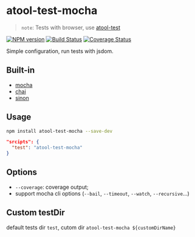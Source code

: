 # atool-test-mocha

> `note`: Tests with browser, use [atool-test](https://github.com/ant-tool/atool-test)

[![NPM version](https://img.shields.io/npm/v/atool-test-mocha.svg?style=flat)](https://npmjs.org/package/atool-test-mocha)
[![Build Status](https://img.shields.io/travis/ant-tool/atool-test-mocha.svg?style=flat)](https://travis-ci.org/ant-tool/atool-test-mocha)
[![Coverage Status](https://img.shields.io/coveralls/ant-tool/atool-test-mocha.svg?style=flat)](https://coveralls.io/r/ant-tool/atool-test-mocha)

Simple configuration, run tests with jsdom.

## Built-in

- [mocha](http://mochajs.org/)
- [chai](http://chaijs.com/api)
- [sinon](http://sinonjs.org/)

## Usage

```bash
npm install atool-test-mocha --save-dev
```
```json
"srcipts": {
  "test": "atool-test-mocha"
}
```

## Options

- `--coverage`: coverage output;
- support mocha cli options (`--bail`, `--timeout`, `--watch`, `--recursive`...) 

## Custom testDir

default tests dir `test`, cutom dir `atool-test-mocha ${customDirName}`


